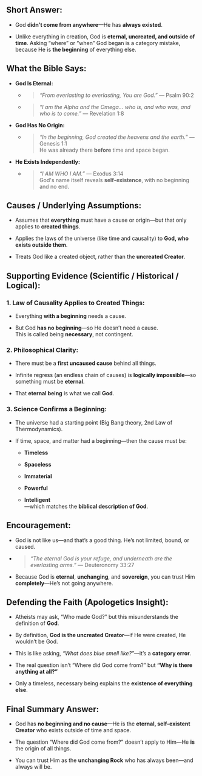 ## Short Answer:

- God **didn’t come from anywhere**—He has **always existed**.
    
- Unlike everything in creation, God is **eternal, uncreated, and outside of time**. Asking “where” or “when” God began is a category mistake, because He is **the beginning** of everything else.

## What the Bible Says:

- **God Is Eternal:**
    
    - > _“From everlasting to everlasting, You are God.”_ — Psalm 90:2
        
    - > _“I am the Alpha and the Omega… who is, and who was, and who is to come.”_ — Revelation 1:8
        
- **God Has No Origin:**
    
    - > _“In the beginning, God created the heavens and the earth.”_ — Genesis 1:1  
        > He was already there **before** time and space began.
        
- **He Exists Independently:**
    
    - > _“I AM WHO I AM.”_ — Exodus 3:14  
        > God's name itself reveals **self-existence**, with no beginning and no end.

## Causes / Underlying Assumptions:

- Assumes that **everything** must have a cause or origin—but that only applies to **created things**.
    
- Applies the laws of the universe (like time and causality) to **God, who exists outside them**.
    
- Treats God like a created object, rather than the **uncreated Creator**.

## Supporting Evidence (Scientific / Historical / Logical):

### 1. **Law of Causality Applies to Created Things:**

- Everything **with a beginning** needs a cause.
    
- But God **has no beginning**—so He doesn’t need a cause.  
    This is called being **necessary**, not contingent.
    

### 2. **Philosophical Clarity:**

- There must be a **first uncaused cause** behind all things.
    
- Infinite regress (an endless chain of causes) is **logically impossible**—so something must be **eternal**.
    
- That **eternal being** is what we call **God**.
    

### 3. **Science Confirms a Beginning:**

- The universe had a starting point (Big Bang theory, 2nd Law of Thermodynamics).
    
- If time, space, and matter had a beginning—then the cause must be:
    
    - **Timeless**
        
    - **Spaceless**
        
    - **Immaterial**
        
    - **Powerful**
        
    - **Intelligent**  
        —which matches the **biblical description of God**.

## Encouragement:

- God is not like us—and that’s a good thing. He’s not limited, bound, or caused.
    
- > _“The eternal God is your refuge, and underneath are the everlasting arms.”_ — Deuteronomy 33:27
    
- Because God is **eternal**, **unchanging**, and **sovereign**, you can trust Him **completely**—He’s not going anywhere.

## Defending the Faith (Apologetics Insight):

- Atheists may ask, “Who made God?” but this misunderstands the definition of **God**.
    
- By definition, **God is the uncreated Creator**—if He were created, He wouldn’t be God.
    
- This is like asking, _“What does blue smell like?”_—it’s a **category error**.
    
- The real question isn’t “Where did God come from?” but **“Why is there anything at all?”**
    
- Only a timeless, necessary being explains the **existence of everything else**.

## Final Summary Answer:

- God has **no beginning and no cause**—He is the **eternal, self-existent Creator** who exists outside of time and space.
    
- The question “Where did God come from?” doesn’t apply to Him—He **is** the origin of all things.
    
- You can trust Him as the **unchanging Rock** who has always been—and always will be.